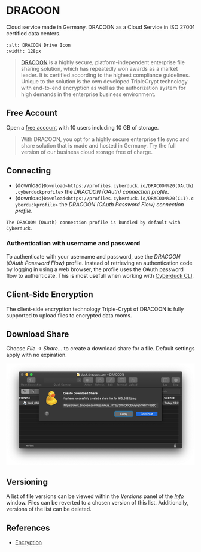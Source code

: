 DRACOON
====

Cloud service made in Germany. DRACOON as a Cloud Service in ISO 27001 certified data centers.

```{image} _images/dracoon.png
:alt: DRACOON Drive Icon
:width: 128px
```

> [DRACOON](https://www.dracoon.com/en/home#) is a highly secure, platform-independent enterprise file sharing solution, which has repeatedly won awards as a market leader. It is certified according to the highest compliance guidelines. Unique to the solution is the own developed TripleCrypt technology with end-to-end encryption as well as the authorization system for high demands in the enterprise business environment.

## Free Account

Open a [free account](https://www.dracoon.com/en/free) with 10 users including 10 GB of storage.

> With DRACOON, you opt for a highly secure enterprise file sync and share solution that is made and hosted in Germany. Try the full version of our business cloud storage free of charge.

## Connecting

- {download}`Download<https://profiles.cyberduck.io/DRACOON%20(OAuth).cyberduckprofile>` the *DRACOON (OAuth) connection profile*.
- {download}`Download<https://profiles.cyberduck.io/DRACOON%20(CLI).cyberduckprofile>` the *DRACOON (OAuth Password Flow) connection profile*.

```{note}
The DRACOON (OAuth) connection profile is bundled by default with Cyberduck.
```

### Authentication with username and password 

To authenticate with your username and password, use the _DRACOON (OAuth Password Flow)_ profile. Instead of retrieving an authentication code by logging in using a web browser, the profile uses the OAuth password flow to authenticate. This is most usefull when working with [Cyberduck CLI](https://duck.sh/).

## Client-Side Encryption

The client-side encryption technology Triple-Crypt of DRACOON is fully supported to upload files to encrypted data rooms.

## Download Share

Choose *File → Share…* to create a download share for a file. Default settings apply with no expiration.

![Create Download Share](_images/DRACOON_Download_Share.png)

## Versioning

A list of file versions can be viewed within the *Versions* panel of the *[Info](../cyberduck/info.md)* window. Files can be reverted to a chosen version of this list. Additionally, versions of the list can be deleted.


## References
- [Encryption](https://cloud.support.dracoon.com/hc/en-us/articles/115001832709-Encryption)